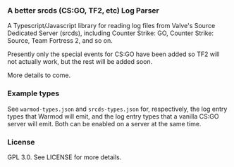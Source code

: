 ### A better srcds (CS:GO, TF2, etc) Log Parser

A Typescript/Javascript library for reading log files from 
Valve's Source Dedicated Server (srcds), including 
Counter Strike: GO, Counter Strike: Source, Team Fortress 2, 
and so on. 

Presently only the special events for CS:GO have been added
so TF2 will not actually work, but the rest will be added soon. 

More details to come. 

### Example types

See `warmod-types.json` and `srcds-types.json` for, respectively, the log entry types 
that Warmod will emit, and the log entry types that a vanilla CS:GO server will emit. 
Both can be enabled on a server at the same time. 


### License 
GPL 3.0. See LICENSE for more details. 
